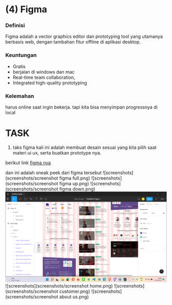 # (4) Figma

### Definisi

Figma adalah a vector graphics editor dan prototyping tool yang utamanya berbasis web, dengan tambahan fitur offline di aplikasi desktop.

### Keuntungan

- Gratis
- berjalan di windows dan mac
- Real-time team collaboration,
- Integrated high-quality prototyping

### Kelemahan

harus online saat ingin bekerja. tapi kita bisa menyimpan progressnya di local

# TASK
1. taks figma kali ini adalah membuat desain sesuai yang kita pilih saat materi ui ux, serta buatkan prototype nya.

berikut link [figma nya](https://www.figma.com/file/Tx6NLaRUyd2jDHGobYFYRN/Praktikum-Figma?node-id=0%3A1)

dan ini adalah sneak peek dari figma tersebut
![screenshots](screenshots/screenshot figma full.png)
![screenshots](screenshots/screenshot figma up.png)
![screenshots](screenshots/screenshot figma down.png)
![screenshots](screenshots/mid.png)
![screenshots](screenshots/screenshot home.png)
![screenshots](screenshots/screenshot customer.png)
![screenshots](screenshots/screenshot about us.png)
